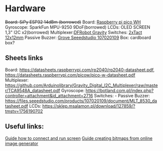 # Hardware

<del>Board: SiPy ESP32 14dBm (borrowed)</del>
Board: [Raspberry pi pico WH](https://botland.com.pl/moduly-i-zestawy-do-raspberry-pi-pico/21575-raspberry-pi-pico-wh-rp2040-arm-cortex-m0-cyw43439-wifi-ze-zlaczami-5056561800196.html)
Gyroscope: SparkFun MPU-9250 9DoF(borrowed)
LCDs: OLED SCREEN 1,3" I2C x2(borrowed) 
Multiplexer:[DFRobot Gravity](https://botland.com.pl/gravity-konwertery-i-przetworniki/12628-dfrobot-gravity-cyfrowy-multiplekser-i2c-8-kanalowy-6959420914173.html)
Switches: [2xTact 12x12mm](https://botland.com.pl/tact-switch/11139-tact-switch-12x12mm-z-nasadka-grzybek-zielony-5szt-5904422307509.html)
Passive Buzzer: [Grove Seeedstudio 107020109](https://botland.com.pl/grove-moduly-dzwiekowe/17268-grove-modul-z-buzzerem-pasywnym-seeedstudio-107020109-5903351246859.html)
Box: cardboard box?

## Sheets links

Board: https://datasheets.raspberrypi.com/rp2040/rp2040-datasheet.pdf, https://datasheets.raspberrypi.com/picow/pico-w-datasheet.pdf
Multiplexer: https://github.com/Arduinolibrary/Gravity_Digital_I2C_Multiplexer/raw/master/TCA9548A_datasheet.pdf
Gyroscope:  https://botland.com.pl/index.php?controller=attachment&id_attachment=2716
Switches: -
Passive Buzzer: https://files.seeedstudio.com/products/107020109/document/MLT_8530_datasheet.pdf
LCDs: https://sklep.msalamon.pl/download/127859/?tmstv=1756190702


## Useful links:

[Guide how to connect and run screen](https://sklep.msalamon.pl/blog/instrukcja-uruchomienia-wyswietlacza-oled-128x64-sh1106/?srsltid=AfmBOoqrIlmQX5N-dSJSJiTc8LKQpcMkh_8TaEvuTPebmeK-Gm5Eioxi)
[Guide creating bitmaps from online image generator](https://sklep.msalamon.pl/blog/instrukcja-tworzenia-bitmap-z-obrazow-na-bazie-generatora-online/)
